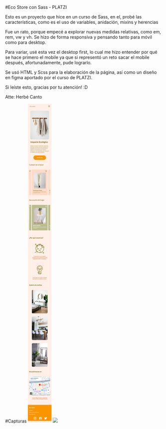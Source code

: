 #Eco Store con Sass - PLATZI

Esto es un proyecto que hice en un curso de Sass, en el, probé las características, 
como es el uso de variables, anidación, mixins y herencias

Fue un rato, porque empecé a explorar nuevas medidas relativas, como em, rem, vw y vh.
Se hizo de forma responsiva y pensando tanto para móvil como para desktop.

Para variar, usé esta vez el desktop first, lo cual me hizo entender por qué se hace primero el mobile
ya que si representó un reto sacar el mobile después, afortunadamente, pude lograrlo.

Se usó HTML y Scss para la elaboración de la página, así como un diseño en figma aportado por
el curso de PLATZI.

Si leíste esto, gracias por tu atención! :D

Atte: Herbé Canto

#Capturas
![](./mobile.png)
![](./desktop.png)
